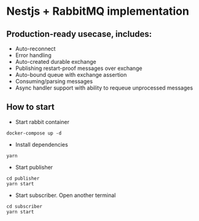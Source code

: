 # Nestjs + RabbitMQ implementation

## Production-ready usecase, includes:

- Auto-reconnect
- Error handling
- Auto-created durable exchange
- Publishing restart-proof messages over exchange
- Auto-bound queue with exchange assertion
- Consuming/parsing messages
- Async handler support with ability to requeue unprocessed messages

## How to start

- Start rabbit container
```
docker-compose up -d
```

- Install dependencies
```
yarn
```

- Start publisher
```
cd publisher
yarn start
```

- Start subscriber. Open another terminal
```
cd subscriber
yarn start
```

